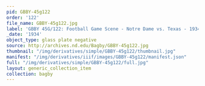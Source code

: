 ```yaml
---
pid: GBBY-45g122
order: '122'
file_name: GBBY-45g122.jpg
label: 'GBBY 45G/122: Football Game Scene - Notre Dame vs. Texas - 1934'
_date: '1934'
object_type: glass plate negative
source: http://archives.nd.edu/Bagby/GBBY-45g122.jpg
thumbnail: "/img/derivatives/simple/GBBY-45g122/thumbnail.jpg"
manifest: "/img/derivatives/iiif/images/GBBY-45g122/manifest.json"
full: "/img/derivatives/simple/GBBY-45g122/full.jpg"
layout: generic_collection_item
collection: bagby
---
```

